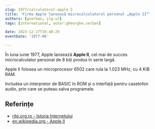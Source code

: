 ```yaml
---
slug: 1977/calculatorul-apple-2
title: 'Firma Apple lansează microcalculatorul personal „Apple II”'
authors: [gserban, ilg-ul]
tags: [international, autor:gheorghe.serban]

date: 2023-12-27T16:40:29
eventDate: '1977-06'

---
```


În luna iunie 1977, Apple lansează **Apple II**,
cel mai de succes microcalculator personal de 8 biți produs în serie largă.

<!-- truncate -->

Apple II folosea un microprocesor 6502 care rula la 1.023 MHz, cu 4 KiB RAM.

Includea un interpretor de BASIC în ROM și o interfață pentru casetofon audio,
prin care se puteau salva programele.

## Referințe

- [rite.org.ro - Istoria Internetului](https://rite.org.ro/istoria-internetului/)
- [en.wikipedia.org - Apple II](https://en.wikipedia.org/wiki/Apple_II)
